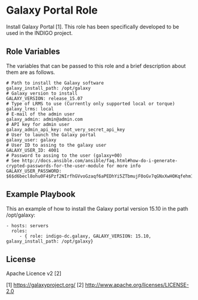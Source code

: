 Galaxy Portal Role 
==================

Install Galaxy Portal [1]. This role has been specifically developed to be used in the INDIGO project.

Role Variables
--------------

The variables that can be passed to this role and a brief description about them are as follows.

	# Path to install the Galaxy software
	galaxy_install_path: /opt/galaxy
	# Galaxy version to install
	GALAXY_VERSION: release_15.07
	# Type of LRMS to use (Currently only supported local or torque)
	galaxy_lrms: local
	# E-mail of the admin user
	galaxy_admin: admin@admin.com
	# API key for admin user
	galaxy_admin_api_key: not_very_secret_api_key
	# User to launch the Galaxy portal
	galaxy_user: galaxy
	# User ID to assing to the galaxy user
	GALAXY_USER_ID: 4001
	# Password to assing to the user (galaxy+00)
	# See http://docs.ansible.com/ansible/faq.html#how-do-i-generate-crypted-passwords-for-the-user-module for more info
	GALAXY_USER_PASSWORD: $6$d6becl8ohu0F4$Pzf2NIrfhGVvoGzaqf6aPEDhYi5ZTbmujF0oGv7qGNxXwHOKqfehm197YzEGZqJ4lwxDL5jWU6goqeaMHic3s0


Example Playbook
----------------

This an example of how to install the Galaxy portal version 15.10 in the path /opt/galaxy:

    - hosts: servers
      roles:
         - { role: indigo-dc.galaxy, GALAXY_VERSION: 15.10,  galaxy_install_path: /opt/galaxy}

License
-------

Apache Licence v2 [2]

[1] https://galaxyproject.org/
[2] http://www.apache.org/licenses/LICENSE-2.0
